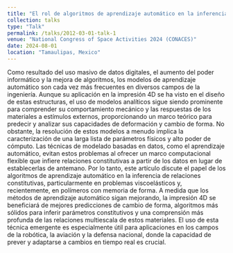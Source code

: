 ```yaml
---
title: "El rol de algoritmos de aprendizaje automático en la inferencia de relaciones constitutivas y parámetros de impresión de materiales poliméricos impresos en 4D: Una descripción general" 
collection: talks
type: "Talk"
permalink: /talks/2012-03-01-talk-1
venue: "National Congress of Space Activities 2024 (CONACES)"
date: 2024-08-01
location: "Tamaulipas, Mexico"
---
```

Como resultado del uso masivo de datos digitales, el aumento del poder informático y la mejora de algoritmos, los modelos de
aprendizaje automático son cada vez más frecuentes en diversos campos de la ingeniería. Aunque su aplicación en la impresión 4D
se ha visto en el diseño de estas estructuras, el uso de modelos analíticos sigue siendo prominente para comprender su
comportamiento mecánico y las respuestas de los materiales a estímulos externos, proporcionando un marco teórico para
predecir y analizar sus capacidades de deformación y cambio de forma. No obstante, la resolución de estos modelos a menudo
implica la caracterización de una larga lista de parámetros físicos y alto poder de cómputo. Las técnicas de modelado basadas en datos, como el aprendizaje automático, evitan estos problemas al ofrecer un marco computacional flexible que infiere relaciones
constitutivas a partir de los datos en lugar de establecerlas de antemano. Por lo tanto, este artículo discute el papel de los
algoritmos de aprendizaje automático en la inferencia de relaciones constitutivas, particularmente en problemas viscoelásticos y, recientemente, en polímeros con memoria de forma. A medida que los métodos de aprendizaje automático sigan mejorando, la impresión 4D se beneficiará de mejores predicciones de cambio de forma, algoritmos más sólidos para inferir parámetros constitutivos y una comprensión más profunda de las relaciones multiescala de estos materiales. El uso de esta técnica emergente es especialmente útil para aplicaciones en los campos de la robótica, la aviación y la defensa nacional, donde la capacidad de prever y adaptarse a cambios en tiempo real es crucial.
